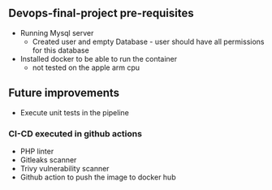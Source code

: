 ## Devops-final-project pre-requisites
- Running Mysql server 
  - Created user and empty Database - user should have all permissions for this database
- Installed docker to be able to run the container
    - not tested on the apple arm cpu

## Future improvements
- Execute unit tests in the pipeline

### CI-CD executed in github actions
- PHP linter
- Gitleaks scanner
- Trivy vulnerability scanner
- Github action to push the image to docker hub
